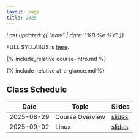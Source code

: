 ```yaml
---
layout: page
title: 2025
---
```


*Last updated: {{ "now" | date: "%B %e %Y" }}*

FULL SYLLABUS is [here](syllabus).


{% include_relative course-intro.md %}

{% include_relative at-a-glance.md %}

## Class Schedule

| Date | Topic | Slides |
|------|-------|--------|
| 2025-08-29 | Course Overview | [slides](https://docs.google.com/presentation/d/e/2PACX-1vQdRzM1aXpU1c3dBjy_ejR64q4wztFVCNuT-r7ljc6jSWjSn6J4Rj0OMUKsZqOZGhlmBzJwvSRqTKGe/pub?start=false&loop=false&delayms=3000) |
| 2025-09-02 | Linux | [slides](https://docs.google.com/presentation/d/e/2PACX-1vR1yw2NdAVyb2TAmDZPk1wUpnE72x8pZcNPx4hcwhbBa56ehRorVFphGJGEcmTDste65lpC8DCEJZGH/pub?start=false&loop=false&delayms=3000) |
